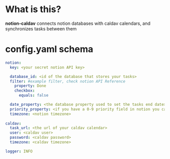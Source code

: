 # What is this?
__notion-caldav__ connects notion databases with caldav calendars, and synchronizes tasks between them

# config.yaml schema
```yaml
notion:
  key: <your secret notion API key>

  database_id: <id of the database that stores your tasks>
  filter: #example filter, check notion API Reference
    property: Done
    checkbox:
      equals: false

  date_property: <the database property used to set the tasks end date>
  priority_property: <if you have a 0-9 priority field in notion you can use it here>
  timezone: <notion timezone>
  
caldav:
  task_url: <the url of your caldav calendar>
  user: <caldav user>
  password: <caldav password>
  timezone: <caldav timezone>

logger: INFO
```
